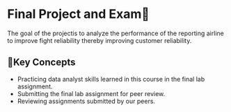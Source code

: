 # Final Project and Exam👊 

The goal of the projectis to analyze the performance of the reporting airline to improve fight reliability thereby improving customer reliability. 

## 🔑Key Concepts

- Practicing data analyst skills learned in this course in the final lab assignment.
- Submitting the final lab assignment for peer review.
- Reviewing assignments submitted by our peers.

